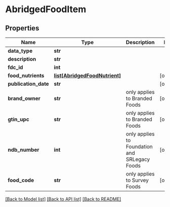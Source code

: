 # AbridgedFoodItem

## Properties
Name | Type | Description | Notes
------------ | ------------- | ------------- | -------------
**data_type** | **str** |  | 
**description** | **str** |  | 
**fdc_id** | **int** |  | 
**food_nutrients** | [**list[AbridgedFoodNutrient]**](AbridgedFoodNutrient.md) |  | [optional] 
**publication_date** | **str** |  | [optional] 
**brand_owner** | **str** | only applies to Branded Foods | [optional] 
**gtin_upc** | **str** | only applies to Branded Foods | [optional] 
**ndb_number** | **int** | only applies to Foundation and SRLegacy Foods | [optional] 
**food_code** | **str** | only applies to Survey Foods | [optional] 

[[Back to Model list]](../README.md#documentation-for-models) [[Back to API list]](../README.md#documentation-for-api-endpoints) [[Back to README]](../README.md)

